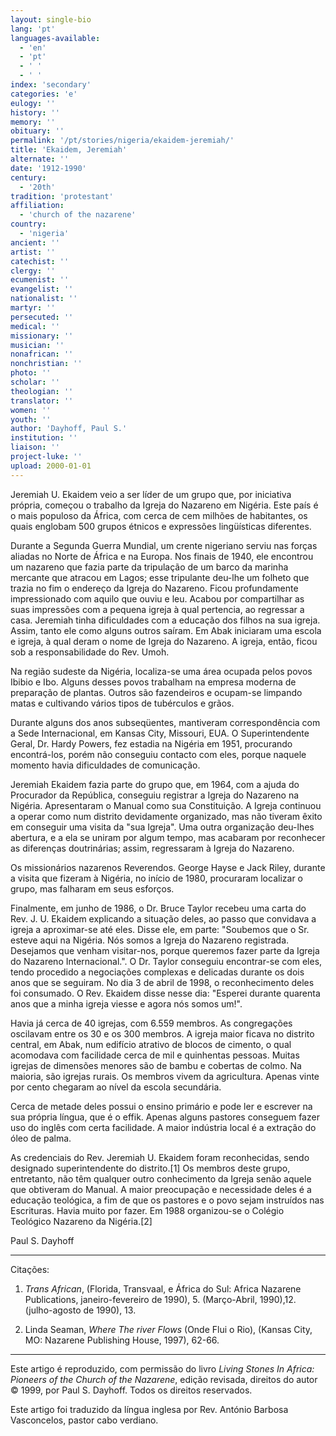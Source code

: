 ```yaml
---
layout: single-bio
lang: 'pt'
languages-available:
  - 'en'
  - 'pt'
  - ' '
  - ' '
index: 'secondary'
categories: 'e'
eulogy: ''
history: ''
memory: ''
obituary: ''
permalink: '/pt/stories/nigeria/ekaidem-jeremiah/'
title: 'Ekaidem, Jeremiah'
alternate: ''
date: '1912-1990'
century:
  - '20th'
tradition: 'protestant'
affiliation:
  - 'church of the nazarene'
country:
  - 'nigeria'
ancient: ''
artist: ''
catechist: ''
clergy: ''
ecumenist: ''
evangelist: ''
nationalist: ''
martyr: ''
persecuted: ''
medical: ''
missionary: ''
musician: ''
nonafrican: ''
nonchristian: ''
photo: ''
scholar: ''
theologian: ''
translator: ''
women: ''
youth: ''
author: 'Dayhoff, Paul S.'
institution: ''
liaison: ''
project-luke: ''
upload: 2000-01-01
---
```



Jeremiah U. Ekaidem veio a ser líder de um grupo que, por iniciativa própria, começou o trabalho da Igreja do Nazareno em Nigéria. Este país é o mais populoso da África, com cerca de cem milhões de habitantes, os quais englobam 500 grupos étnicos e expressões lingüísticas diferentes.

Durante a Segunda Guerra Mundial, um crente nigeriano serviu nas forças aliadas no Norte de África e na Europa. Nos finais de 1940, ele encontrou um nazareno que fazia parte da tripulação de um barco da marinha mercante que atracou em Lagos; esse tripulante deu-lhe um folheto que trazia no fim o endereço da Igreja do Nazareno. Ficou profundamente impressionado com aquilo que ouviu e leu. Acabou por compartilhar as suas impressões com a pequena igreja à qual pertencia, ao regressar a casa. Jeremiah tinha dificuldades com a educação dos filhos na sua igreja. Assim, tanto ele como alguns outros saíram. Em Abak iniciaram uma escola e igreja, à qual deram o nome de Igreja do Nazareno. A igreja, então, ficou sob a responsabilidade do Rev. Umoh.

Na região sudeste da  Nigéria, localiza-se uma área ocupada pelos povos Ibibio e Ibo. Alguns desses povos trabalham na empresa moderna de preparação de plantas. Outros são fazendeiros e ocupam-se limpando matas e cultivando vários tipos de tubérculos e grãos.

Durante alguns dos anos subseqüentes, mantiveram correspondência com a Sede Internacional, em Kansas City, Missouri, EUA. O Superintendente Geral, Dr. Hardy Powers, fez estadia na Nigéria em 1951, procurando encontrá-los, porém não conseguiu contacto com eles, porque naquele momento havia dificuldades de comunicação.

Jeremiah Ekaidem fazia parte do grupo que, em 1964, com a ajuda do Procurador da República, conseguiu registrar a Igreja do Nazareno na Nigéria. Apresentaram o Manual como sua Constituição. A Igreja continuou a operar como num distrito devidamente organizado, mas não tiveram êxito em conseguir uma visita da "sua Igreja". Uma outra organização deu-lhes abertura, e a ela se uniram por algum tempo, mas acabaram por reconhecer as diferenças doutrinárias; assim, regressaram à Igreja do Nazareno.

Os missionários nazarenos Reverendos. George Hayse e Jack Riley, durante a visita que fizeram à Nigéria, no início de 1980, procuraram localizar o grupo, mas falharam em seus esforços.

Finalmente, em junho de 1986, o Dr. Bruce Taylor recebeu uma carta do Rev. J. U. Ekaidem explicando a situação deles, ao passo que convidava a igreja a aproximar-se até eles. Disse ele, em parte: "Soubemos que o Sr. esteve aqui na Nigéria. Nós somos a Igreja do Nazareno registrada. Desejamos que venham visitar-nos, porque queremos fazer parte da Igreja do Nazareno Internacional.". O Dr. Taylor conseguiu encontrar-se com eles, tendo procedido a negociações complexas e delicadas durante os dois anos que se seguiram. No dia 3 de abril de 1998, o reconhecimento deles foi consumado. O Rev. Ekaidem disse nesse dia: "Esperei durante quarenta anos que a minha igreja viesse e agora nós somos um!".

Havia já cerca de 40 igrejas, com 6.559 membros. As congregações oscilavam entre os 30 e os 300 membros. A igreja maior ficava no distrito central, em Abak, num edifício atrativo de blocos de cimento, o qual acomodava com facilidade cerca de mil e quinhentas pessoas. Muitas igrejas de dimensões menores são de bambu e cobertas de colmo. Na maioria, são igrejas rurais. Os membros vivem da agricultura. Apenas vinte por cento chegaram ao nível da escola secundária.

Cerca de metade deles possui o ensino primário e pode ler e escrever na sua própria língua, que é o effik. Apenas alguns pastores conseguem fazer uso do inglês com certa facilidade. A maior indústria local é a extração do óleo de palma.

As credenciais do Rev. Jeremiah U. Ekaidem foram reconhecidas, sendo designado superintendente do distrito.[1] Os membros deste grupo, entretanto, não têm qualquer outro conhecimento da Igreja senão aquele que obtiveram do Manual. A maior preocupação e necessidade deles é a educação teológica, a fim de que os pastores e o povo sejam instruídos nas Escrituras. Havia muito por fazer. Em 1988 organizou-se o Colégio Teológico Nazareno da Nigéria.[2]

Paul S. Dayhoff

---

Citações:

1. *Trans African*, (Florida, Transvaal, e África do Sul: Africa Nazarene Publications, janeiro-fevereiro de 1990), 5. (Março-Abril, 1990),12. (julho-agosto de 1990), 13.

2. Linda Seaman, *Where The river Flows* (Onde Flui o Rio), (Kansas City, MO: Nazarene Publishing House, 1997), 62-66.

---

Este artigo é reproduzido, com permissão do livro *Living Stones In Africa: Pioneers of the Church of the Nazarene*, edição revisada, direitos do autor © 1999, por Paul S. Dayhoff.  Todos os direitos reservados.

Este artigo foi traduzido da língua inglesa por Rev. António Barbosa Vasconcelos, pastor cabo verdiano.